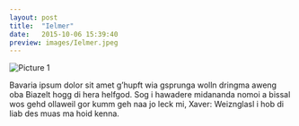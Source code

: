 ```yaml
---
layout: post
title:  "Ielmer"
date:   2015-10-06 15:39:40
preview: images/Ielmer.jpeg 
---
```


![Picture 1](/csf4/images/Ielmer.jpeg)

Bavaria ipsum dolor sit amet g’hupft wia gsprunga wolln dringma aweng oba Biazelt hogg di hera helfgod. Sog i hawadere midananda nomoi a bissal wos gehd ollaweil gor kumm geh naa jo leck mi, Xaver: Weiznglasl i hob di liab des muas ma hoid kenna.
